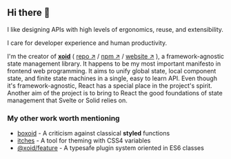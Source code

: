 ## Hi there 👋

I like designing APIs with high levels of ergonomics, reuse, and extensibility. 

I care for developer experience and human productivity.

I'm the creator of [**xoid**](https://github.com/onurkerimov/onurkerimov) ( [repo ↗︎](https://github.com/onurkerimov/onurkerimov) / [npm ↗︎](https://www.npmjs.com/package/xoid) / [website ↗︎](https://xoid.dev) ), a framework-agnostic state management library. It happens to be my most important manifesto in frontend web programming. It aims to unify global state, local component state, and finite state machines in a single, easy to learn API. Even though it's framework-agnostic, React has a special place in the project's spirit. Another aim of the project is to bring to React the good foundations of state management that Svelte or Solid relies on.

### My other work worth mentioning
- [boxoid](https://github.com/onurkerimov/boxoid) - A criticism against classical **styled** functions
- [itches](https://github.com/onurkerimov/itches) - A tool for theming with CSS4 variables
- [@xoid/feature](https://www.npmjs.com/package/@xoid/feature) - A typesafe plugin system oriented in ES6 classes
